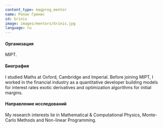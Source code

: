 ```yaml
---
content_type: magprog_mentor
name: Ролан Гринис
id: Grinis
image: images/mentors/Grinis.jpg
language: ru
---
```


#### Организация
MIPT.

#### Биография
I studied Maths at Oxford, Cambridge and Imperial. Before joining MIPT, I worked in the financial industry as a quantitative developer building models for interest rates exotic derivatives and optimization algorithms for initial margins.

#### Направление исследований

My research interests lie in Mathematical & Computational Physics, Monte-Carlo Methods and Non-linear Programming.
